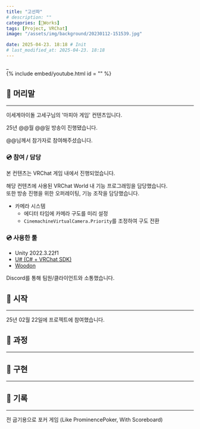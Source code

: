 ```yaml
---
title: "고선파"
# description: ""
categories: [🍇Works]
tags: [Project, VRChat]
image: "/assets/img/background/20230112-151539.jpg"

date: 2025-04-23. 18:18 # Init
# last_modified_at: 2025-04-23. 18:18
---
```


_  
{% include embed/youtube.html id = "" %}

## 📀 머리말

---

이세계아이돌 고세구님의 '마피아 게임' 컨텐츠입니다.  

25년 @@월 @@일 방송이 진행됐습니다.  

@@님께서 참가자로 참여해주셨습니다.  

### 💿 참여 / 담당

본 컨텐츠는 VRChat 게임 내에서 진행되었습니다.  

해당 컨텐츠에 사용된 VRChat World 내 기능 프로그래밍을 담당했습니다.  
또한 방송 진행을 위한 오퍼레이팅, 기능 조작을 담당했습니다.  

- 카메라 시스템
  - 에디터 타임에 카메라 구도를 미리 설정
  - `CinemachineVirtualCamera.Priority`를 조정하여 구도 전환

### 💿 사용한 툴

- Unity 2022.3.22f1
- [U# (C# + VRChat SDK)](https://udonsharp.docs.vrchat.com/)
- [Woodon](https://github.com/wrchat/Woodon)

Discord를 통해 팀원/클라이언트와 소통했습니다.  

## 📀 시작

---

25년 02월 22일에 프로젝트에 참여했습니다.  

## 📀 과정

---

## 📀 구현

---

## 📀 기록

---

전 굽기용으로 포커 게임 (Like ProminencePoker, With Scoreboard)  
